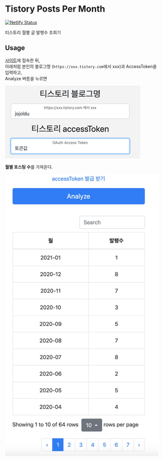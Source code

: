 # Tistory Posts Per Month

[![Netlify Status](https://api.netlify.com/api/v1/badges/8463e051-d15b-4423-b2eb-bebe64d1743f/deploy-status)](https://app.netlify.com/sites/tistory-ppm/deploys)

티스토리 월별 글 발행수 조회기  
  
## Usage

[사이트](https://tistory-ppm.netlify.app/)에 접속한 뒤,  
아래처럼 본인의 블로그명 (```https://xxx.tistory.com```에서 xxx)과 AccessToken을 입력하고,  
Analyze 버튼을 누르면 

![usage](./images/usage.png)

**월별 포스팅 수**를 가져온다.

![result](./images/result.jpg)